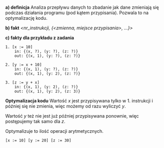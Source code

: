 **a) definicja**
Analiza przepływu danych to zbadanie jak dane zmieniają się podczas działania programu (pod kątem przypisania). Pozwala to na optymalizację kodu.

**b) fakt**
*<nr_instrukcji, {<zmienna, miejsce przypisania>, ...}>*

**c) fakty dla przykładu z zadania**
```
1. [x := 10]
    in: {(x, ?), (y: ?), (z: ?)}
    out: {(x, 1), (y: ?), (z: ?)}

2. [y := x + 10]
    in: {(x, 1), (y: ?), (z: ?)}
    out: {(x, 1), (y: 2), (z: ?)}

3. [z := y + x] 
    in: {(x, 1), (y: 2), (z: ?)}
    out: {(x, 1), (y: 2), (z: 3)}
```

**Optymalizacja kodu**
Wartość $x$ jest przypisywana tylko w 1. instrukcji i później się nie zmienia, więc możemy od razu wyliczyć $y$. 

Wartość $y$ też nie jest już później przypisywana ponownie, więc postępujemy tak samo dla $z$.

Optymalizuje to ilość operacji arytmetycznych.
```
[x := 10] [y := 20] [z := 30]
```